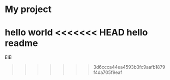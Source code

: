# My project
hello world
<<<<<<< HEAD
hello readme
=======
EIEI
>>>>>>> 3d6ccca44ea4593b3fc9aafb1879f4da705f9eaf
